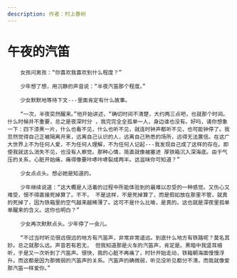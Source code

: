 ```yaml
---
description: 作者：村上春树
---
```


# 午夜的汽笛

        女孩问男孩：“你喜欢我喜欢到什么程度？”

        少年想了想，用沉静的声音说：“半夜汽笛那个程度。”

        少女默默地等待下文---里面肯定有什么故事。

        “一次，半夜突然醒来。”他开始讲述，“确切时间不清楚，大约两三点吧，也就那个时间。什么时候并不重要，总之是夜深时分 ，我完完全全孤单一人，身边谁也没有。好吗，请你想象一下：四下漆黑一片，什么也看不见，什么也听不见，就连时钟声都听不见，也可能钟停了。我忽然觉得自己正被隔离开来，远离自己认识的人，远离自己熟悉的场所，远得无法置信。在这广大世界上不为任何人爱，不为任何人理解，不为任何人记起---我发现自己成了这样的存在。即使我就这么消失不见，也没有人察觉。那种心情，简直就像被塞进 厚铁箱沉入深海底。由于气压的关系，心脏开始痛，痛得像要咔哧咔哧裂成两半。这滋味你可知道？”

        少女点点头。想必她是知道的。

        少年继续说道：“这大概是人活着的过程中所能体验到的最难以忍受的一种感觉。又伤心又难受，恨不得直接死掉算了。不不， 不是这样，不是死掉算了，而是假如放在那里不管，就真的死掉了，因为铁箱里的空气越来越稀薄了。这可不是什么比喻，是真的。这也就是深夜里孤单单醒来的含义。这你也明白？”

        少女再次默默点头。少年停了一会儿。

        “不过当时听见很远很远的地方有汽笛声，非常非常遥远。到底什么地方有铁路呢？莫名其妙。总之就那么远。声音若有若无， 但我知道那是火车的汽笛声，肯定是。黑暗中我竖耳细听，于是又一次听到了汽笛声。很快，我的心脏不再痛了，时针开始走动，铁箱朝海面慢慢浮升。而这都是因为那微弱的汽笛声的关系。汽笛声的确微弱，听见没听见都分不清，而我就像爱那汽笛一样爱你。”

